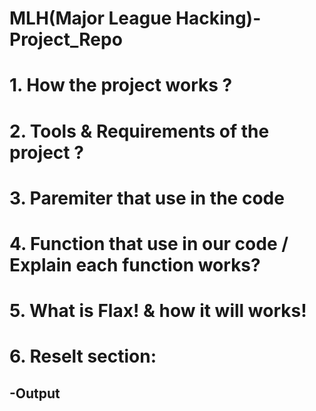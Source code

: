 # MLH(Major League Hacking)-Project_Repo

# 1. How the project works ?
# 2. Tools & Requirements of the project ?
# 3. Paremiter that use in the code
# 4. Function that use in our code / Explain each function works?
# 5. What is Flax! & how it will works!
# 6. Reselt section:
  ## -Output
